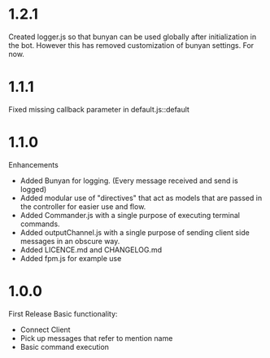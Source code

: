 # 1.2.1
  Created logger.js so that bunyan can be used globally after initialization
  in the bot. However this has removed customization of bunyan settings. For now.
  
# 1.1.1
  Fixed missing callback parameter in default.js::default

# 1.1.0
Enhancements
  * Added Bunyan for logging. (Every message received and send is logged)
  * Added modular use of "directives" that act as models that are passed in the
    controller for easier use and flow.
  * Added Commander.js with a single purpose of executing terminal commands.
  * Added outputChannel.js with a single purpose of sending client side messages
    in an obscure way.
  * Added LICENCE.md and CHANGELOG.md
  * Added fpm.js for example use

# 1.0.0
First Release
Basic functionality:
  * Connect Client
  * Pick up messages that refer to mention name
  * Basic command execution
